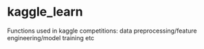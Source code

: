 # kaggle_learn
Functions used in kaggle competitions: data preprocessing/feature engineering/model training etc
